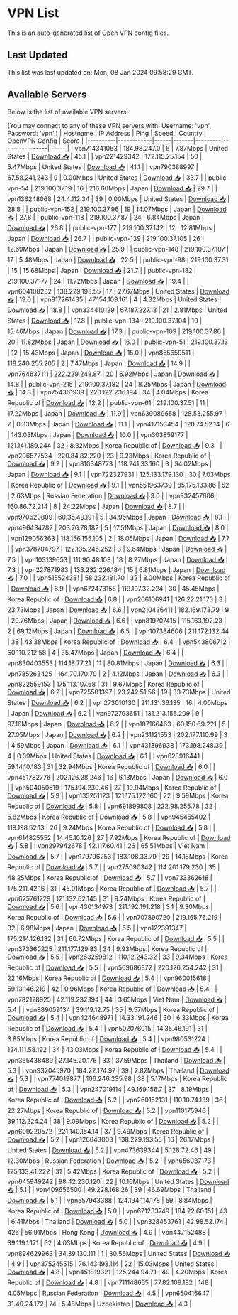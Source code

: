# VPN List

This is an auto-generated list of Open VPN config files.

## Last Updated

This list was last updated on: Mon, 08 Jan 2024 09:58:29 GMT.

## Available Servers

Below is the list of available VPN servers:

(You may connect to any of these VPN servers with: Username: 'vpn', Password: 'vpn'.)
| Hostname | IP Address | Ping | Speed | Country | OpenVPN Config | Score |
|----------|------------|------|-------|---------|----------------| ----- |
| vpn714341063 | 184.98.247.0 | 6 | 7.87Mbps | United States | [Download 📥](./configs/server_0_US.ovpn) | 45.1 |
| vpn221429342 | 172.115.25.154 | 50 | 5.47Mbps | United States | [Download 📥](./configs/server_1_US.ovpn) | 41.1 |
| vpn790388997 | 67.58.241.243 | 9 | 0.00Mbps | United States | [Download 📥](./configs/server_2_US.ovpn) | 33.7 |
| public-vpn-54 | 219.100.37.19 | 16 | 216.60Mbps | Japan | [Download 📥](./configs/server_3_JP.ovpn) | 29.7 |
| vpn136248068 | 24.4.112.34 | 39 | 0.00Mbps | United States | [Download 📥](./configs/server_4_US.ovpn) | 28.8 |
| public-vpn-152 | 219.100.37.96 | 19 | 14.07Mbps | Japan | [Download 📥](./configs/server_5_JP.ovpn) | 27.8 |
| public-vpn-118 | 219.100.37.87 | 24 | 6.84Mbps | Japan | [Download 📥](./configs/server_6_JP.ovpn) | 26.8 |
| public-vpn-177 | 219.100.37.142 | 12 | 12.81Mbps | Japan | [Download 📥](./configs/server_7_JP.ovpn) | 26.7 |
| public-vpn-139 | 219.100.37.105 | 26 | 12.69Mbps | Japan | [Download 📥](./configs/server_8_JP.ovpn) | 25.9 |
| public-vpn-148 | 219.100.37.107 | 17 | 5.48Mbps | Japan | [Download 📥](./configs/server_9_JP.ovpn) | 22.5 |
| public-vpn-98 | 219.100.37.31 | 15 | 15.68Mbps | Japan | [Download 📥](./configs/server_10_JP.ovpn) | 21.7 |
| public-vpn-182 | 219.100.37.177 | 24 | 11.72Mbps | Japan | [Download 📥](./configs/server_11_JP.ovpn) | 19.4 |
| vpn604108232 | 138.229.193.55 | 17 | 27.67Mbps | United States | [Download 📥](./configs/server_12_US.ovpn) | 19.0 |
| vpn817261435 | 47.154.109.161 | 4 | 4.32Mbps | United States | [Download 📥](./configs/server_13_US.ovpn) | 18.8 |
| vpn334410129 | 67.187.227.13 | 21 | 2.81Mbps | United States | [Download 📥](./configs/server_14_US.ovpn) | 17.8 |
| public-vpn-134 | 219.100.37.104 | 10 | 15.46Mbps | Japan | [Download 📥](./configs/server_15_JP.ovpn) | 17.3 |
| public-vpn-109 | 219.100.37.86 | 20 | 11.82Mbps | Japan | [Download 📥](./configs/server_16_JP.ovpn) | 16.0 |
| public-vpn-51 | 219.100.37.13 | 12 | 15.43Mbps | Japan | [Download 📥](./configs/server_17_JP.ovpn) | 15.0 |
| vpn855659511 | 118.240.255.205 | 2 | 7.47Mbps | Japan | [Download 📥](./configs/server_18_JP.ovpn) | 14.9 |
| vpn764637111 | 222.229.248.87 | 20 | 6.92Mbps | Japan | [Download 📥](./configs/server_19_JP.ovpn) | 14.8 |
| public-vpn-215 | 219.100.37.182 | 24 | 8.25Mbps | Japan | [Download 📥](./configs/server_20_JP.ovpn) | 14.3 |
| vpn754361939 | 220.122.236.194 | 34 | 4.04Mbps | Korea Republic of | [Download 📥](./configs/server_21_KR.ovpn) | 12.2 |
| public-vpn-61 | 219.100.37.51 | 11 | 17.22Mbps | Japan | [Download 📥](./configs/server_22_JP.ovpn) | 11.9 |
| vpn639089658 | 128.53.255.97 | 7 | 0.33Mbps | Japan | [Download 📥](./configs/server_23_JP.ovpn) | 11.1 |
| vpn417153454 | 120.74.52.14 | 6 | 143.03Mbps | Japan | [Download 📥](./configs/server_24_JP.ovpn) | 10.0 |
| vpn303859177 | 121.141.189.244 | 32 | 8.32Mbps | Korea Republic of | [Download 📥](./configs/server_25_KR.ovpn) | 9.3 |
| vpn206577534 | 220.84.82.220 | 23 | 9.23Mbps | Korea Republic of | [Download 📥](./configs/server_26_KR.ovpn) | 9.2 |
| vpn810348773 | 118.241.33.160 | 3 | 94.02Mbps | Japan | [Download 📥](./configs/server_27_JP.ovpn) | 9.1 |
| vpn722327931 | 125.133.179.130 | 30 | 7.03Mbps | Korea Republic of | [Download 📥](./configs/server_28_KR.ovpn) | 9.1 |
| vpn551963739 | 85.175.133.86 | 52 | 2.63Mbps | Russian Federation | [Download 📥](./configs/server_29_RU.ovpn) | 9.0 |
| vpn932457606 | 160.86.72.214 | 8 | 24.22Mbps | Japan | [Download 📥](./configs/server_30_JP.ovpn) | 8.7 |
| vpn970620809 | 60.35.49.191 | 5 | 34.96Mbps | Japan | [Download 📥](./configs/server_31_JP.ovpn) | 8.1 |
| vpn496434782 | 203.76.78.182 | 5 | 17.51Mbps | Japan | [Download 📥](./configs/server_32_JP.ovpn) | 8.0 |
| vpn129056363 | 118.156.155.105 | 2 | 18.05Mbps | Japan | [Download 📥](./configs/server_33_JP.ovpn) | 7.7 |
| vpn378704797 | 122.135.245.252 | 3 | 9.64Mbps | Japan | [Download 📥](./configs/server_34_JP.ovpn) | 7.5 |
| vpn103139653 | 111.90.48.103 | 18 | 8.27Mbps | Japan | [Download 📥](./configs/server_35_JP.ovpn) | 7.3 |
| vpn227871983 | 133.232.226.184 | 15 | 6.81Mbps | Japan | [Download 📥](./configs/server_36_JP.ovpn) | 7.0 |
| vpn515524381 | 58.232.181.70 | 32 | 8.00Mbps | Korea Republic of | [Download 📥](./configs/server_37_KR.ovpn) | 6.9 |
| vpn672473158 | 119.197.32.224 | 30 | 45.45Mbps | Korea Republic of | [Download 📥](./configs/server_38_KR.ovpn) | 6.8 |
| vpn266106941 | 126.22.21.173 | 3 | 23.73Mbps | Japan | [Download 📥](./configs/server_39_JP.ovpn) | 6.6 |
| vpn210436411 | 182.169.173.79 | 9 | 29.76Mbps | Japan | [Download 📥](./configs/server_40_JP.ovpn) | 6.6 |
| vpn819707415 | 115.163.192.23 | 2 | 69.12Mbps | Japan | [Download 📥](./configs/server_41_JP.ovpn) | 6.5 |
| vpn107334606 | 211.172.132.44 | 38 | 43.38Mbps | Korea Republic of | [Download 📥](./configs/server_42_KR.ovpn) | 6.4 |
| vpn543806712 | 60.110.212.58 | 4 | 35.47Mbps | Japan | [Download 📥](./configs/server_43_JP.ovpn) | 6.4 |
| vpn830403553 | 114.18.77.21 | 11 | 80.81Mbps | Japan | [Download 📥](./configs/server_44_JP.ovpn) | 6.3 |
| vpn785263425 | 164.70.170.70 | 2 | 4.12Mbps | Japan | [Download 📥](./configs/server_45_JP.ovpn) | 6.3 |
| vpn822559153 | 175.113.107.68 | 31 | 9.67Mbps | Korea Republic of | [Download 📥](./configs/server_46_KR.ovpn) | 6.2 |
| vpn725501397 | 23.242.51.56 | 19 | 33.73Mbps | United States | [Download 📥](./configs/server_47_US.ovpn) | 6.2 |
| vpn273010130 | 211.131.36.135 | 16 | 4.00Mbps | Japan | [Download 📥](./configs/server_48_JP.ovpn) | 6.2 |
| vpn972793651 | 131.213.155.209 | 9 | 97.16Mbps | Japan | [Download 📥](./configs/server_49_JP.ovpn) | 6.2 |
| vpn187166463 | 60.150.69.221 | 5 | 27.05Mbps | Japan | [Download 📥](./configs/server_50_JP.ovpn) | 6.2 |
| vpn231121553 | 202.177.110.99 | 3 | 4.59Mbps | Japan | [Download 📥](./configs/server_51_JP.ovpn) | 6.1 |
| vpn431396938 | 173.198.248.39 | 4 | 0.09Mbps | United States | [Download 📥](./configs/server_52_US.ovpn) | 6.1 |
| vpn628916441 | 59.14.10.183 | 31 | 32.94Mbps | Korea Republic of | [Download 📥](./configs/server_53_KR.ovpn) | 6.0 |
| vpn451782776 | 202.126.28.246 | 16 | 6.13Mbps | Japan | [Download 📥](./configs/server_54_JP.ovpn) | 6.0 |
| vpn504050519 | 175.194.230.46 | 27 | 19.94Mbps | Korea Republic of | [Download 📥](./configs/server_55_KR.ovpn) | 5.9 |
| vpn135251123 | 121.175.122.160 | 22 | 9.59Mbps | Korea Republic of | [Download 📥](./configs/server_56_KR.ovpn) | 5.8 |
| vpn691899808 | 222.98.255.78 | 32 | 5.82Mbps | Korea Republic of | [Download 📥](./configs/server_57_KR.ovpn) | 5.8 |
| vpn945455402 | 119.198.52.13 | 26 | 9.24Mbps | Korea Republic of | [Download 📥](./configs/server_58_KR.ovpn) | 5.8 |
| vpn614825552 | 14.45.10.126 | 27 | 7.92Mbps | Korea Republic of | [Download 📥](./configs/server_59_KR.ovpn) | 5.8 |
| vpn297942678 | 42.117.60.41 | 26 | 65.51Mbps | Viet Nam | [Download 📥](./configs/server_60_VN.ovpn) | 5.7 |
| vpn179796253 | 183.108.33.79 | 29 | 14.18Mbps | Korea Republic of | [Download 📥](./configs/server_61_KR.ovpn) | 5.7 |
| vpn275090342 | 114.201.179.230 | 35 | 48.25Mbps | Korea Republic of | [Download 📥](./configs/server_62_KR.ovpn) | 5.7 |
| vpn733362618 | 175.211.42.16 | 31 | 45.01Mbps | Korea Republic of | [Download 📥](./configs/server_63_KR.ovpn) | 5.7 |
| vpn625761729 | 121.132.62.145 | 31 | 9.24Mbps | Korea Republic of | [Download 📥](./configs/server_64_KR.ovpn) | 5.6 |
| vpn430134973 | 211.192.191.218 | 34 | 9.30Mbps | Korea Republic of | [Download 📥](./configs/server_65_KR.ovpn) | 5.6 |
| vpn707890720 | 219.165.76.219 | 32 | 6.98Mbps | Japan | [Download 📥](./configs/server_66_JP.ovpn) | 5.5 |
| vpn122391347 | 175.214.126.132 | 31 | 60.72Mbps | Korea Republic of | [Download 📥](./configs/server_67_KR.ovpn) | 5.5 |
| vpn373360225 | 211.177.129.83 | 34 | 9.93Mbps | Korea Republic of | [Download 📥](./configs/server_68_KR.ovpn) | 5.5 |
| vpn263259812 | 110.12.243.32 | 33 | 9.34Mbps | Korea Republic of | [Download 📥](./configs/server_69_KR.ovpn) | 5.5 |
| vpn569686372 | 220.126.254.242 | 31 | 22.16Mbps | Korea Republic of | [Download 📥](./configs/server_70_KR.ovpn) | 5.4 |
| vpn960015618 | 59.13.146.219 | 42 | 0.96Mbps | Korea Republic of | [Download 📥](./configs/server_71_KR.ovpn) | 5.4 |
| vpn782128925 | 42.119.232.194 | 44 | 3.65Mbps | Viet Nam | [Download 📥](./configs/server_72_VN.ovpn) | 5.4 |
| vpn889059134 | 39.119.12.75 | 35 | 9.57Mbps | Korea Republic of | [Download 📥](./configs/server_73_KR.ovpn) | 5.4 |
| vpn424648971 | 14.33.191.246 | 30 | 6.33Mbps | Korea Republic of | [Download 📥](./configs/server_74_KR.ovpn) | 5.4 |
| vpn502076015 | 14.35.46.191 | 31 | 3.85Mbps | Korea Republic of | [Download 📥](./configs/server_75_KR.ovpn) | 5.4 |
| vpn980531224 | 124.111.58.192 | 34 | 43.03Mbps | Korea Republic of | [Download 📥](./configs/server_76_KR.ovpn) | 5.4 |
| vpn365438489 | 27.145.20.176 | 33 | 37.59Mbps | Thailand | [Download 📥](./configs/server_77_TH.ovpn) | 5.3 |
| vpn932045970 | 184.22.174.97 | 39 | 2.82Mbps | Thailand | [Download 📥](./configs/server_78_TH.ovpn) | 5.3 |
| vpn774019877 | 106.246.235.98 | 38 | 5.17Mbps | Korea Republic of | [Download 📥](./configs/server_79_KR.ovpn) | 5.3 |
| vpn247019114 | 49.169.156.7 | 37 | 8.19Mbps | Korea Republic of | [Download 📥](./configs/server_80_KR.ovpn) | 5.2 |
| vpn260152131 | 110.10.74.139 | 36 | 22.27Mbps | Korea Republic of | [Download 📥](./configs/server_81_KR.ovpn) | 5.2 |
| vpn110175946 | 39.112.224.24 | 38 | 9.09Mbps | Korea Republic of | [Download 📥](./configs/server_82_KR.ovpn) | 5.2 |
| vpn609220572 | 221.140.154.14 | 37 | 9.49Mbps | Korea Republic of | [Download 📥](./configs/server_83_KR.ovpn) | 5.2 |
| vpn126643003 | 138.229.193.55 | 16 | 26.17Mbps | United States | [Download 📥](./configs/server_84_US.ovpn) | 5.2 |
| vpn473639344 | 5.128.72.46 | 49 | 12.30Mbps | Russian Federation | [Download 📥](./configs/server_85_RU.ovpn) | 5.2 |
| vpn656037173 | 125.133.41.222 | 31 | 5.42Mbps | Korea Republic of | [Download 📥](./configs/server_86_KR.ovpn) | 5.2 |
| vpn645949242 | 98.42.230.120 | 22 | 10.16Mbps | United States | [Download 📥](./configs/server_87_US.ovpn) | 5.1 |
| vpn409656500 | 49.228.168.26 | 39 | 46.69Mbps | Thailand | [Download 📥](./configs/server_88_TH.ovpn) | 5.1 |
| vpn557943388 | 124.194.114.178 | 59 | 8.84Mbps | Korea Republic of | [Download 📥](./configs/server_89_KR.ovpn) | 5.0 |
| vpn671233749 | 184.22.60.151 | 43 | 6.41Mbps | Thailand | [Download 📥](./configs/server_90_TH.ovpn) | 5.0 |
| vpn328453761 | 42.98.52.174 | 426 | 56.91Mbps | Hong Kong | [Download 📥](./configs/server_91_HK.ovpn) | 4.9 |
| vpn447152488 | 39.119.1.171 | 62 | 4.03Mbps | Korea Republic of | [Download 📥](./configs/server_92_KR.ovpn) | 4.9 |
| vpn894629963 | 34.39.130.111 | 1 | 30.56Mbps | United States | [Download 📥](./configs/server_93_US.ovpn) | 4.9 |
| vpn375245515 | 76.143.193.114 | 22 | 15.03Mbps | United States | [Download 📥](./configs/server_94_US.ovpn) | 4.8 |
| vpn451819321 | 125.244.94.71 | 49 | 4.20Mbps | Korea Republic of | [Download 📥](./configs/server_95_KR.ovpn) | 4.8 |
| vpn711148655 | 77.82.108.182 | 148 | 4.05Mbps | Russian Federation | [Download 📥](./configs/server_96_RU.ovpn) | 4.5 |
| vpn650416647 | 31.40.24.172 | 74 | 5.48Mbps | Uzbekistan | [Download 📥](./configs/server_97_UZ.ovpn) | 4.3 |
